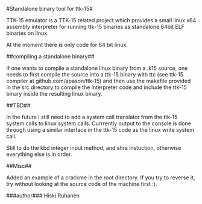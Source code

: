 #Standalone binary tool for ttk-15#

TTK-15 emulator is a TTK-15 related project which provides a small linux x64 assembly interpreter for running ttk-15 binaries as standalone 64bit ELF binaries on linux.

At the moment there is only code for 64 bit linux.

##compiling a standalone binary##

If one wants to compile a standalone linux binary from a .k15 source, one needs to first compile the source into a ttk-15 binary with ttc (see ttk-15 compiler at github.com/apason/ttk-15) and then use the makefile provided in the src directory to compile the interpreter code and include the ttk-15 binary inside the resulting linux binary.

##TBD##

In the future I still need to add a system call translator from the ttk-15 system calls to linux system calls. Currrently output to the console is done through using a similar interface in the ttk-15 code as the linux write system call.

Still to do the kbd integer input method, and shra instuction, otherwise everything else is in order.

##Misc##

Added an example of a crackme in the root directory. If you try to reverse it, try without looking at the source code of the machine first :).

###author###
Hiski Ruhanen
